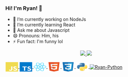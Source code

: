 ### Hi! I'm Ryan! 👋


- 🔭 I’m currently working on NodeJs 
- 🌱 I’m currently learning React
- 💬 Ask me about Javascript
- 😄 Pronouns: Him, his
- ⚡ Fun fact: I'm funny lol


<div align="center">
  <a href="https://github.com/RyanD3g">
  <img height="180em" src="https://github-readme-stats.vercel.app/api?username=RyanD3g&show_icons=true&theme=tokyonight&include_all_commits=true&count_private=true"/>
  <img height="180em" src="https://github-readme-stats.vercel.app/api/top-langs/?username=RyanD3g&layout=compact&langs_count=7&theme=tokyonight"/>
</div>

<div style="display: inline_block"><br>
  <img align="center" alt="Ryan-Js" height="30" width="40" src="https://raw.githubusercontent.com/devicons/devicon/master/icons/javascript/javascript-plain.svg">
  <img align="center" alt="Ryan-Ts" height="30" width="40" src="https://raw.githubusercontent.com/devicons/devicon/master/icons/typescript/typescript-plain.svg">
  <img align="center" alt="Ryan-React" height="30" width="40" src="https://raw.githubusercontent.com/devicons/devicon/master/icons/react/react-original.svg">
  <img align="center" alt="Ryan-HTML" height="30" width="40" src="https://raw.githubusercontent.com/devicons/devicon/master/icons/html5/html5-original.svg">
  <img align="center" alt="Ryan-CSS" height="30" width="40" src="https://raw.githubusercontent.com/devicons/devicon/master/icons/css3/css3-original.svg">
  <img align="center" alt="Ryan-Python" height="30" width="40" src="https://raw.githubusercontent.com/devicons/devicon/master/icons/python/python-original.svg">
  <img align="center" alt="Ryan-Python" src="https://img.shields.io/badge/Node.js-43853D?style=for-the-badge&logo=node.js&logoColor=white">
</div>
